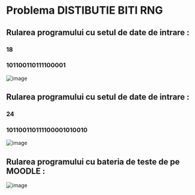# Problema DISTIBUTIE BITI RNG
## Rularea programului cu setul de date de intrare : 
### 18
### 101100110111100001
![image](https://github.com/crchende/practica2023/assets/137763813/a380f1df-ffa2-4e66-a9c8-9d02246ddd3a)


## Rularea programului cu setul de date de intrare : 
### 24
### 101100110111100001010010
![image](https://github.com/crchende/practica2023/assets/137763813/cb84d402-d2ad-4fec-82f6-c0945e1e8830)

## Rularea programului cu bateria de teste de pe MOODLE :
![image](https://github.com/crchende/practica2023/assets/137763813/6eabb6dc-4f6a-4557-85cb-6470b0a41a5d)

